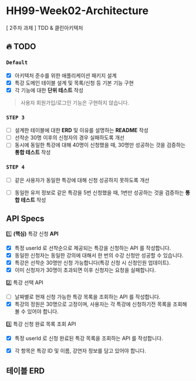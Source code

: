 # HH99-Week02-Architecture
[ 2주차 과제 ] TDD & 클린아키텍처

## 🔥 TODO
### **`Default`**
  - [X] 아키텍처 준수를 위한 애플리케이션 패키지 설계
  - [X] 특강 도메인 테이블 설계 및 목록/신청 등 기본 기능 구현
  - [X] 각 기능에 대한 **단위 테스트** 작성
  > 사용자 회원가입/로그인 기능은 구현하지 않습니다.
### **`STEP 3`**
  - [ ] 설계한 테이블에 대한 **ERD** 및 이유를 설명하는 **README** 작성
  - [ ] 선착순 30명 이후의 신청자의 경우 실패하도록 개선
  - [ ] 동시에 동일한 특강에 대해 40명이 신청했을 때, 30명만 성공하는 것을 검증하는 **통합 테스트** 작성
### **`STEP 4`**
  - [ ] 같은 사용자가 동일한 특강에 대해 신청 성공하지 못하도록 개선
  - [ ] 동일한 유저 정보로 같은 특강을 5번 신청했을 때, 1번만 성공하는 것을 검증하는 **통합 테스트** 작성
 

## API Specs
1️⃣ **(핵심)** 특강 신청 **API**

- [X] 특정 userId 로 선착순으로 제공되는 특강을 신청하는 API 를 작성합니다.
- [X] 동일한 신청자는 동일한 강의에 대해서 한 번의 수강 신청만 성공할 수 있습니다.
- [X] 특강은 선착순 30명만 신청 가능합니다(특강 신청 시 신청인원 업데이트).
- [X] 이미 신청자가 30명이 초과되면 이후 신청자는 요청을 실패합니다.

2️⃣ 특강 선택 API

- [ ] 날짜별로 현재 신청 가능한 특강 목록을 조회하는 API 를 작성합니다.
- [X] 특강의 정원은 30명으로 고정이며, 사용자는 각 특강에 신청하기전 목록을 조회해볼 수 있어야 합니다.

3️⃣ 특강 신청 완료 목록 조회 API

- [X] 특정 userId 로 신청 완료된 특강 목록을 조회하는 API 를 작성합니다.
- [X] 각 항목은 특강 ID 및 이름, 강연자 정보를 담고 있어야 합니다.


## 테이블 **ERD**

